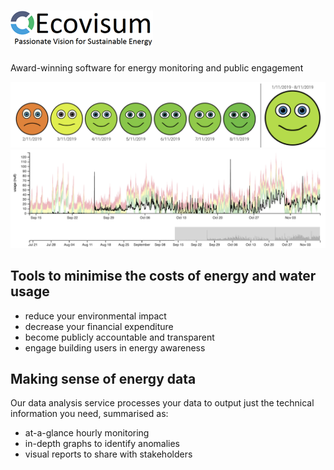 <!-- # EcoVisum -->

# ![Ecovisum logo](images/ecovisum-logo-transparent.png)

Award-winning software for energy monitoring and public engagement

![smiley faces showing energy use](images/smiley-faces.png)
![detailed graph of energy use](images/graph.png)

## Tools to minimise the costs of energy and water usage

- reduce your environmental impact
- decrease your financial expenditure
- become publicly accountable and transparent
- engage building users in energy awareness

## Making sense of energy data

Our data analysis service processes your data to output just the technical information you need, summarised as:

- at-a-glance hourly monitoring
- in-depth graphs to identify anomalies
- visual reports to share with stakeholders
